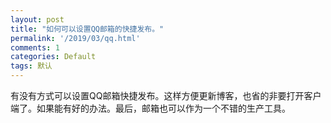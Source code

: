```yaml
---
layout: post
title: "如何可以设置QQ邮箱的快捷发布。"
permalink: '/2019/03/qq.html'
comments: 1
categories: Default
tags: 默认
---
```

有没有方式可以设置QQ邮箱快捷发布。这样方便更新博客，也省的非要打开客户端了。如果能有好的办法。最后，邮箱也可以作为一个不错的生产工具。